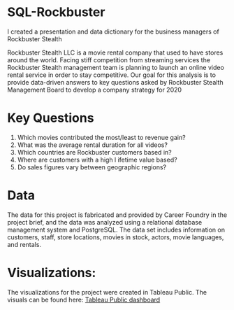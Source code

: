 # SQL-Rockbuster

I created a presentation and data dictionary for the business managers of Rockbuster Stealth 

Rockbuster Stealth LLC is a movie rental company that used to have stores around the world. Facing stiff competition from streaming services the Rockbuster Stealth management team is planning to launch an online video rental service in order to stay competitive. Our goal for this analysis is to provide data-driven answers to key questions asked by Rockbuster Stealth Management Board to develop a company strategy for 2020


# Key Questions

1. Which movies contributed the most/least to revenue gain?
2. What was the average rental duration for all videos?
3. Which countries are Rockbuster customers based in?
4. Where are customers with a high l ifetime value based?
5. Do sales figures vary between geographic regions?

# Data

The data for this project is fabricated and provided by Career Foundry in the project brief, and the data was analyzed using a relational database management system and PostgreSQL. The data set includes information on customers, staff, store locations, movies in stock, actors, movie languages, and rentals.

# Visualizations:

The visualizations for the project were created in Tableau Public. The visuals can be found here: [Tableau Public dashboard](https://public.tableau.com/app/profile/padma.kumari.mullapudi/vizzes)

